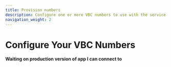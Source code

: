 ```yaml
---
title: Provision numbers
description: Configure one or more VBC numbers to use with the service.
navigation_weight: 2
---
```


# Configure Your VBC Numbers

**Waiting on production version of app I can connect to**
